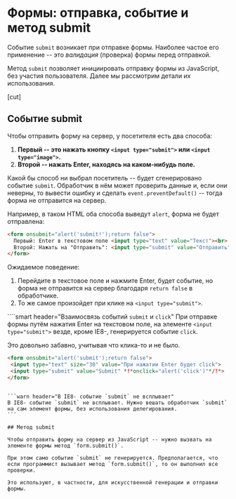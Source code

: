 # Формы: отправка, событие и метод submit

Событие `submit` возникает при отправке формы. Наиболее частое его применение -- это *валидация* (проверка) формы перед отправкой.

Метод `submit` позволяет инициировать отправку формы из JavaScript, без участия пользователя. Далее мы рассмотрим детали их использования.

[cut]

## Событие submit

Чтобы отправить форму на сервер, у посетителя есть два способа:

1. **Первый -- это нажать кнопку `<input type="submit">` или `<input type="image">`.**
2. **Второй -- нажать Enter, находясь на каком-нибудь поле.**

Какой бы способ ни выбрал посетитель -- будет сгенерировано событие `submit`. Обработчик в нём может проверить данные и, если они неверны, то вывести ошибку и сделать `event.preventDefault()` -- тогда форма не отправится на сервер.

Например, в таком HTML оба способа выведут `alert`, форма не будет отправлена:

```html autorun height=80 no-beautify
<form onsubmit="alert('submit!');return false">
  Первый: Enter в текстовом поле <input type="text" value="Текст"><br>
  Второй: Нажать на "Отправить": <input type="submit" value="Отправить">
</form>
```

Ожидаемое поведение:

1. Перейдите в текстовое поле и нажмите Enter, будет событие, но форма не отправится на сервер благодаря `return false` в обработчике.
2. То же самое произойдет при клике на `<input type="submit">`.

````smart header="Взаимосвязь событий `submit` и `click`"
При отправке формы путём нажатия Enter на текстовом поле, на элементе `<input type="submit">` везде, кроме IE8-, генерируется событие `click`.

Это довольно забавно, учитывая что клика-то и не было.

```html autorun height=80
<form onsubmit="alert('submit');return false">
 <input type="text" size="30" value="При нажатии Enter будет click">
 <input type="submit" value="Submit" *!*onclick="alert('click')"*/!*>
</form>
```
````

```warn header="В IE8- событие `submit` не всплывает"
В IE8- событие `submit` не всплывает. Нужно вешать обработчик `submit` на сам элемент формы, без использования делегирования.
```

## Метод submit

Чтобы отправить форму на сервер из JavaScript -- нужно вызвать на элементе формы метод `form.submit()`.

При этом само событие `submit` не генерируется. Предполагается, что если программист вызывает метод `form.submit()`, то он выполнил все проверки.

Это используют, в частности, для искусственной генерации и отправки формы.

